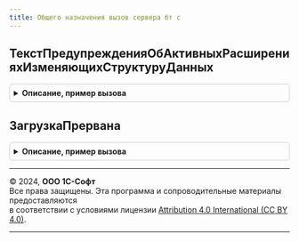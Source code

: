 ```yaml
---
title: Общего назначения вызов сервера бт с
---
```



## ТекстПредупрежденияОбАктивныхРасширенияхИзменяющихСтруктуруДанных
<details style="margin: 1em 0; padding: 0.5em; border: 1px solid #ccc; border-radius: 6px;">

<summary style="font-weight: bold; cursor: pointer;">Описание, пример вызова</summary>

```bsl

// Возвращаемое значение:
//  Строка - Текст предупреждения об активных расширениях изменяющих структуру данных
Функция ТекстПредупрежденияОбАктивныхРасширенияхИзменяющихСтруктуруДанных() Экспорт
```

Пример вызова
```bsl
Результат = ОбщегоНазначенияВызовСервераБТС.ТекстПредупрежденияОбАктивныхРасширенияхИзменяющихСтруктуруДанных() 
```
</details>

## ЗагрузкаПрервана
<details style="margin: 1em 0; padding: 0.5em; border: 1px solid #ccc; border-radius: 6px;">

<summary style="font-weight: bold; cursor: pointer;">Описание, пример вызова</summary>

```bsl

// Загрузка прервана
//
// Возвращаемое значение:
//  Булево
Функция ЗагрузкаПрервана() Экспорт
```

Пример вызова
```bsl
Результат = ОбщегоНазначенияВызовСервераБТС.ЗагрузкаПрервана() 
```
</details>

---

© 2024, **ООО 1С-Софт**  
Все права защищены. Эта программа и сопроводительные материалы предоставляются  
в соответствии с условиями лицензии [Attribution 4.0 International (CC BY 4.0)](https://creativecommons.org/licenses/by/4.0/legalcode).

---
